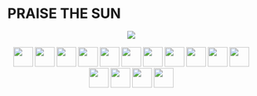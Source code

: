 <h1>PRAISE THE SUN</h1>
<p align="center"><img src="https://www.ladn.eu/wp-content/uploads/2019/03/love-death-robot-netflix.jpg?v=202309"><br><br><img src="https://github.com/tomchen/stack-icons/blob/master/logos/javascript.svg" width="40" height="40">   <img src="https://raw.githubusercontent.com/tomchen/stack-icons/634d5c036a2a7ca0115c94ab2ce86c7e79e01e13/logos/nodejs-icon.svg" width="40" height="40">‎   <img src="https://github.com/tomchen/stack-icons/blob/master/logos/react.svg" width="40" height="40">‎   <img src="https://github.com/tomchen/stack-icons/blob/master/logos/npm.svg" width="40" height="40">‎   <img src="https://github.com/tomchen/stack-icons/blob/master/logos/fedora.svg" width="40" height="40">   <img src="https://github.com/tomchen/stack-icons/blob/master/logos/mongodb-icon.svg" width="40" height="40">   <img src="https://github.com/tomchen/stack-icons/blob/master/logos/mariadb-icon.svg" width="40" height="40">   <img src="https://github.com/tomchen/stack-icons/blob/master/logos/docker-icon.svg" width="40" height="40">   <img src="https://github.com/tomchen/stack-icons/blob/master/logos/css-3.svg" width="40" height="40">   <img src="https://github.com/tomchen/stack-icons/blob/master/logos/html-5.svg" width="40" height="40">   <img src="https://github.com/tomchen/stack-icons/blob/master/logos/tailwindcss-icon.svg" width="40" height="40">   <img src="https://github.com/tomchen/stack-icons/blob/master/logos/cpanel.svg" width="40" height="40">   <img src="https://github.com/tomchen/stack-icons/blob/master/logos/graphql.svg" width="40" height="40">   <img src="https://github.com/tomchen/stack-icons/blob/master/logos/arduino.svg" width="40" height="40">   <img src="https://github.com/tomchen/stack-icons/blob/master/logos/lua.svg" width="40" height="40"></p>                                                             

<!--
**KayatoSan/KayatoSan** is a ✨ _special_ ✨ repository because its `README.md` (this file) appears on your GitHub profile.

Here are some ideas to get you started:

- 🔭 I’m currently working on ...
- 🌱 I’m currently learning ...
- 👯 I’m looking to collaborate on ...
- 🤔 I’m looking for help with ...
- 💬 Ask me about ...
- 📫 How to reach me: ...
- 😄 Pronouns: ...
- ⚡ Fun fact: ...
-->
